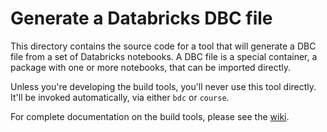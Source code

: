 # Generate a Databricks DBC file

This directory contains the source code for a tool that will generate a
DBC file from a set of Databricks notebooks. A DBC file is a special
container, a package with one or more notebooks, that can be imported
directly.

Unless you're developing the build tools, you'll never use this tool directly.
It'll be invoked automatically, via either `bdc` or `course`.

For complete documentation on the build tools, please see the [wiki][].

[wiki]: https://github.com/databricks-edu/build-tooling/wiki
